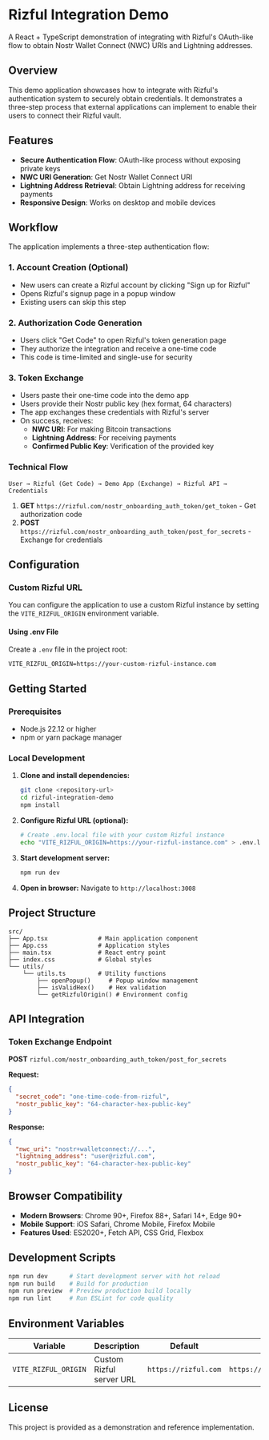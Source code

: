 # Rizful Integration Demo

A React + TypeScript demonstration of integrating with Rizful's OAuth-like flow to obtain Nostr Wallet Connect (NWC) URIs and Lightning addresses.

## Overview

This demo application showcases how to integrate with Rizful's authentication system to securely obtain credentials. It demonstrates a three-step process that external applications can implement to enable their users to connect their Rizful vault.

## Features

- **Secure Authentication Flow**: OAuth-like process without exposing private keys
- **NWC URI Generation**: Get Nostr Wallet Connect URI
- **Lightning Address Retrieval**: Obtain Lightning address for receiving payments
- **Responsive Design**: Works on desktop and mobile devices

## Workflow

The application implements a three-step authentication flow:

### 1. Account Creation (Optional)

- New users can create a Rizful account by clicking "Sign up for Rizful"
- Opens Rizful's signup page in a popup window
- Existing users can skip this step

### 2. Authorization Code Generation

- Users click "Get Code" to open Rizful's token generation page
- They authorize the integration and receive a one-time code
- This code is time-limited and single-use for security

### 3. Token Exchange

- Users paste their one-time code into the demo app
- Users provide their Nostr public key (hex format, 64 characters)
- The app exchanges these credentials with Rizful's server
- On success, receives:
  - **NWC URI**: For making Bitcoin transactions
  - **Lightning Address**: For receiving payments
  - **Confirmed Public Key**: Verification of the provided key

### Technical Flow

```
User → Rizful (Get Code) → Demo App (Exchange) → Rizful API → Credentials
```

1. **GET** `https://rizful.com/nostr_onboarding_auth_token/get_token` - Get authorization code
2. **POST** `https://rizful.com/nostr_onboarding_auth_token/post_for_secrets` - Exchange for credentials

## Configuration

### Custom Rizful URL

You can configure the application to use a custom Rizful instance by setting the `VITE_RIZFUL_ORIGIN` environment variable.

#### Using .env File

Create a `.env` file in the project root:

```env
VITE_RIZFUL_ORIGIN=https://your-custom-rizful-instance.com
```

## Getting Started

### Prerequisites

- Node.js 22.12 or higher
- npm or yarn package manager

### Local Development

1. **Clone and install dependencies:**

   ```bash
   git clone <repository-url>
   cd rizful-integration-demo
   npm install
   ```

2. **Configure Rizful URL (optional):**

   ```bash
   # Create .env.local file with your custom Rizful instance
   echo "VITE_RIZFUL_ORIGIN=https://your-rizful-instance.com" > .env.local
   ```

3. **Start development server:**

   ```bash
   npm run dev
   ```

4. **Open in browser:**
   Navigate to `http://localhost:3008`

## Project Structure

```
src/
├── App.tsx              # Main application component
├── App.css              # Application styles
├── main.tsx             # React entry point
├── index.css            # Global styles
└── utils/
    └── utils.ts         # Utility functions
        ├── openPopup()     # Popup window management
        ├── isValidHex()    # Hex validation
        └── getRizfulOrigin() # Environment config
```

## API Integration

### Token Exchange Endpoint

**POST** `rizful.com/nostr_onboarding_auth_token/post_for_secrets`

**Request:**

```json
{
  "secret_code": "one-time-code-from-rizful",
  "nostr_public_key": "64-character-hex-public-key"
}
```

**Response:**

```json
{
  "nwc_uri": "nostr+walletconnect://...",
  "lightning_address": "user@rizful.com",
  "nostr_public_key": "64-character-hex-public-key"
}
```

## Browser Compatibility

- **Modern Browsers**: Chrome 90+, Firefox 88+, Safari 14+, Edge 90+
- **Mobile Support**: iOS Safari, Chrome Mobile, Firefox Mobile
- **Features Used**: ES2020+, Fetch API, CSS Grid, Flexbox

## Development Scripts

```bash
npm run dev      # Start development server with hot reload
npm run build    # Build for production
npm run preview  # Preview production build locally
npm run lint     # Run ESLint for code quality
```

## Environment Variables

| Variable             | Description              | Default              | Example                      |
| -------------------- | ------------------------ | -------------------- | ---------------------------- |
| `VITE_RIZFUL_ORIGIN` | Custom Rizful server URL | `https://rizful.com` | `https://staging.rizful.com` |

## License

This project is provided as a demonstration and reference implementation.

